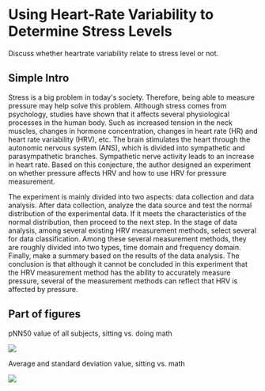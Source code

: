 # Using Heart-Rate Variability to Determine Stress Levels
Discuss whether heartrate variability relate to stress level or not.

## Simple Intro

Stress is a big problem in today's society. Therefore, being able to measure pressure may help solve this problem. Although stress comes from psychology, studies have shown that it affects several physiological processes in the human body. Such as increased tension in the neck muscles, changes in hormone concentration, changes in heart rate (HR) and heart rate variability (HRV), etc. The brain stimulates the heart through the autonomic nervous system (ANS), which is divided into sympathetic and parasympathetic branches. Sympathetic nerve activity leads to an increase in heart rate. Based on this conjecture, the author designed an experiment on whether pressure affects HRV and how to use HRV for pressure measurement. 

The experiment is mainly divided into two aspects: data collection and data analysis. After data collection, analyze the data source and test the normal distribution of the experimental data. If it meets the characteristics of the normal distribution, then proceed to the next step. In the stage of data analysis, among several existing HRV measurement methods, select several for data classification. Among these several measurement methods, they are roughly divided into two types, time domain and frequency domain. Finally, make a summary based on the results of the data analysis. The conclusion is that although it cannot be concluded in this experiment that the HRV measurement method has the ability to accurately measure pressure, several of the measurement methods can reflect that HRV is affected by pressure.

## Part of figures

pNN50 value of all subjects, sitting vs. doing math

![](https://raw.githubusercontent.com/brlink/FigureBed/master/img/md/pNN50_all_subject.svg)

Average and standard deviation value, sitting vs. math

![](https://raw.githubusercontent.com/brlink/FigureBed/master/img/md/pNN50_avg_sd.svg)
